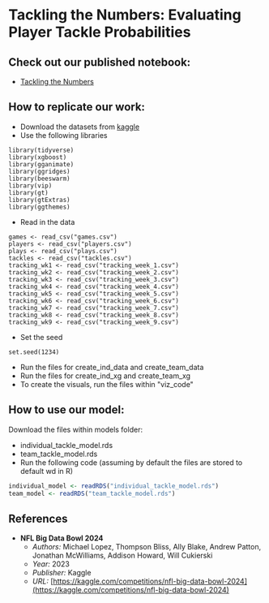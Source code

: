 # Tackling the Numbers: Evaluating Player Tackle Probabilities

## Check out our published notebook:
- [Tackling the Numbers](https://www.kaggle.com/code/jarrettmarkman/tackling-the-numbers?scriptVersionId=158222662)

## How to replicate our work:

- Download the datasets from [kaggle](https://www.kaggle.com/competitions/nfl-big-data-bowl-2024)
- Use the following libraries
```{r}
library(tidyverse)
library(xgboost)
library(gganimate)
library(ggridges)
library(beeswarm)
library(vip)
library(gt)
library(gtExtras)
library(ggthemes)
```
- Read in the data
```{r}
games <- read_csv("games.csv")
players <- read_csv("players.csv")
plays <- read_csv("plays.csv")
tackles <- read_csv("tackles.csv")
tracking_wk1 <- read_csv("tracking_week_1.csv")
tracking_wk2 <- read_csv("tracking_week_2.csv")
tracking_wk3 <- read_csv("tracking_week_3.csv")
tracking_wk4 <- read_csv("tracking_week_4.csv")
tracking_wk5 <- read_csv("tracking_week_5.csv")
tracking_wk6 <- read_csv("tracking_week_6.csv")
tracking_wk7 <- read_csv("tracking_week_7.csv")
tracking_wk8 <- read_csv("tracking_week_8.csv")
tracking_wk9 <- read_csv("tracking_week_9.csv")
```
- Set the seed
```
set.seed(1234)
```
- Run the files for create_ind_data and create_team_data
- Run the files for create_ind_xg and create_team_xg
- To create the visuals, run the files within "viz_code"

## How to use our model:

Download the files within models folder:
- individual_tackle_model.rds
- team_tackle_model.rds
- Run the following code (assuming by default the files are stored to default wd in R)

```R
individual_model <- readRDS("individual_tackle_model.rds")
team_model <- readRDS("team_tackle_model.rds")
```

## References

- **NFL Big Data Bowl 2024**
  - *Authors:* Michael Lopez, Thompson Bliss, Ally Blake, Andrew Patton, Jonathan McWilliams, Addison Howard, Will Cukierski
  - *Year:* 2023
  - *Publisher:* Kaggle
  - *URL:* [https://kaggle.com/competitions/nfl-big-data-bowl-2024](https://kaggle.com/competitions/nfl-big-data-bowl-2024)
